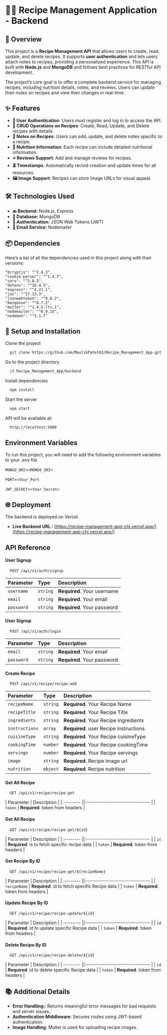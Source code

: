 
# 🥣🍲 Recipe Management Application - Backend

## 🌟 Overview

This project is a **Recipe Management API** that allows users to create, read, update, and delete recipes. It supports **user authentication** and lets users attach notes to recipes, providing a personalized experience. This API is built with **Node.js** and **MongoDB** and follows best practices for RESTful API development.

The project’s core goal is to offer a complete backend service for managing recipes, including nutrition details, notes, and reviews. Users can update their notes on recipes and view their changes in real-time.






## ✨ Features

- **🔐 User Authentication**: Users must register and log in to access the API.
- **📖 CRUD Operations on Recipes**: Create, Read, Update, and Delete recipes with details.
- **📝 Notes on Recipes**: Users can add, update, and delete notes specific to a recipe.
- **🥗 Nutrition Information**: Each recipe can include detailed nutritional information.
- **⭐ Reviews Support**: Add and manage reviews for recipes.
- **⏳ Timestamps**: Automatically record creation and update times for all resources.
- **🖼️ Image Support**: Recipes can store image URLs for visual appeal.

## 🛠️ Technologies Used

- **🔙 Backend:** Node.js, Express
- **💾 Database:** MongoDB
- **🔑 Authentication:** JSON Web Tokens (JWT)
- **📧 Email Service:** Nodemailer

## 📦 Dependencies

Here’s a list of all the dependencies used in this project along with their versions:

```bash{
"bcryptjs": "^2.4.3",
"cookie-parser": "^1.4.7",
"cors": "^2.8.5",
"dotenv": "^16.4.5",
"express": "^4.21.1",
"joi": "^17.13.3",
"jsonwebtoken": "^9.0.2",
"mongoose": "^8.7.2",
"multer": "^1.4.5-lts.1",
"nodemailer": "^6.9.15",
"nodemon": "^3.1.7"
  ```


## 🚀 Setup and Installation

Clone the project

```bash
  git clone https://github.com/MaulikPatel63/Recipe_Management_App.git
```

Go to the project directory

```bash
  cd Recipe_Management_App/backend
```

Install dependencies

```bash
  npm install
```

Start the server

```bash
  npm start
```

API will be available at:

```bash
  http://localhost:5000
```


## Environment Variables

To run this project, you will need to add the following environment variables to your .env file

`MONGO_URI`=`<MONGO_URI>`

`PORT`=`<Your_Port`

`JWT_SECRET`=`<Your_Secret>`


## 🌐 Deployment

The backend is deployed on Vercel.

- **Live Backend URL :** [https://recipe-management-app-chi.vercel.app/](https://recipe-management-app-chi.vercel.app/)


## API Reference

#### User Signup

```http
  POST /api/v1/auth/signup
```

| Parameter | Type     | Description                |
| :-------- | :------- | :------------------------- |
| `username` | `string` | **Required**. Your username |
| `email` | `string` | **Required**. Your email |
| `password` | `string` | **Required**. Your password |

#### User Signup

```http
  POST /api/v1/auth/login
```

| Parameter | Type     | Description                |
| :-------- | :------- | :------------------------- |
| `email` | `string` | **Required**. Your email |
| `password` | `string` | **Required**. Your password |

#### Create Recipe

```http
  POST /api/v1/recipe/recipe-add
```

| Parameter | Type     | Description                |
| :-------- | :------- | :------------------------- |
| `recipeName` | `string` | **Required**. Your Recipe Name |
| `recipeTitle` | `string` | **Required**. Your Recipe Title |
| `ingredients` | `string` | **Required**. Your Recipe ingredients |
| `instructions` | `array` | **Required**. user Recipe instructions |
| `cuisineType` | `string` | **Required**. Your Recipe cuisineType |
| `cookingTime` | `number` | **Required**. Your Recipe cookingTime|
| `servings` | `number` | **Required**. Your Recipe servings |
| `image` | `string` | **Required**. Recipe image url |
| `nutrition` | `object` | **Required**. Recipe nutrition |

#### Get All Recipe

```http
  GET /api/v1/recipe/recipe-get
```

| Parameter | Description |
| :-------- ||:-------------------------------- |
| `token` | **Required**. token from headers  |

#### Get All Recipe

```http
  GET /api/v1/recipe/recipe-get/${id}
```

| Parameter | Description |
| :-------- ||:-------------------------------- |
| `is` | **Required**. is to fetch specific recipe data |
| `token` | **Required**. token from headers  |

#### Get Recipe By ID

```http
  GET /api/v1/recipe/recipe-get/${recipeName}
```

| Parameter | Description |
| :-------- ||:-------------------------------- |
| `recipeName` | **Required**. id to fetch specific Recipe data |
| `token` | **Required**. token from headers  |


#### Update Recipe By ID

```http
  GET /api/v1/recipe/recipe-update/${id}
```

| Parameter | Description |
| :-------- ||:-------------------------------- |
| `id` | **Required**. id to update specific Recipe data |
| `token` | **Required**. token from headers  |


#### Delete Recipe By ID

```http
  GET /api/v1/recipe/recipe-delete/${id}
```

| Parameter | Description |
| :-------- ||:-------------------------------- |
| `id` | **Required**. id to delete specific Recipe data |
| `token` | **Required**. token from headers  |


## 📚 Additional Details

- **Error Handling:**: Returns meaningful error messages for bad requests and server issues.
- **Authentication Middleware**: Secures routes using JWT-based authentication.
- **Image Handling**: Multer is used for uploading recipe images.

